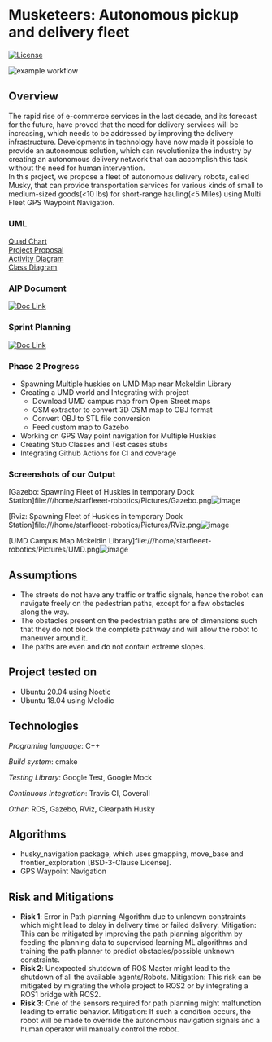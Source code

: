 # Musketeers: Autonomous pickup and delivery fleet

[![License](https://img.shields.io/badge/License-Apache_2.0-blue.svg)](https://opensource.org/licenses/Apache-2.0)

![example workflow](https://github.com/sumedhreddy90/MusketeersDeliveryFramework/actions/workflows/muskyCI.yml/badge.svg)


## Overview
The rapid rise of e-commerce services in the last decade, and its forecast for the future, have proved that the need for delivery services will be increasing, which needs to be addressed by improving the delivery infrastructure. Developments in technology have now made it possible to provide an autonomous solution, which can revolutionize the industry by
creating an autonomous delivery network that can accomplish
this task without the need for human intervention. \
In this project, we propose a fleet of autonomous delivery
robots, called Musky, that can provide transportation services
for various kinds of small to medium-sized goods(<10 lbs)
for short-range hauling(<5 Miles) using Multi Fleet GPS Waypoint Navigation.

### UML
[Quad Chart](https://drive.google.com/file/d/112d7ZOfGakJW6sQtDZE99uixeMIY7aPG/view?usp=sharing) \
[Project Proposal](https://drive.google.com/file/d/1M1FodIeb_yLv4JwdbofX3ztwyTm6bGPM/view?usp=sharing) \
[Activity Diagram](https://drive.google.com/file/d/1Tu6yAAuHe9edw5sUqZ6b6rdyhWe9690b/view?usp=sharing) \
[Class Diagram](https://drive.google.com/file/d/1F0wCk2moPsRFCpEKdf5eaZrsnagD0Mt8/view?usp=sharing)


### AIP Document 
[![Doc Link](https://img.shields.io/badge/Doc-link-blue)](https://docs.google.com/spreadsheets/d/1ULTNvGetic1YF69uuCX7t-CtU-yicrW0z6M5p8Y3zxk/edit?usp=sharing)

### Sprint Planning 
[![Doc Link](https://img.shields.io/badge/Doc-link-blue)](https://docs.google.com/document/d/1PARTqCdQkq0k0sgHWpRNl_M1ng2w7DdYFu71zwEIHzk/edit?usp=sharing)

### Phase 2 Progress
* Spawning Multiple huskies on UMD Map near Mckeldin Library
* Creating a UMD world and Integrating with project 
  - Download UMD campus map from Open Street maps
  - OSM extractor to convert 3D OSM map to OBJ format
  - Convert OBJ to STL file conversion
  - Feed custom map to Gazebo
* Working on GPS Way point navigation for Multiple Huskies
* Creating Stub Classes and Test cases stubs
* Integrating Github Actions for CI and coverage

### Screenshots of our Output
[Gazebo: Spawning Fleet of Huskies in temporary Dock Station]file:///home/starfleeet-robotics/Pictures/Gazebo.png![image](https://user-images.githubusercontent.com/24978535/144908953-9a8ab76a-c516-43da-9176-961469c7d72a.png)

[Rviz: Spawning Fleet of Huskies in temporary Dock Station]file:///home/starfleeet-robotics/Pictures/RViz.png![image](https://user-images.githubusercontent.com/24978535/144908977-e60ed050-e89e-47d9-bfc4-a8884cad6ed5.png)

[UMD Campus Map Mckeldin Library]file:///home/starfleeet-robotics/Pictures/UMD.png![image](https://user-images.githubusercontent.com/24978535/144909022-c8d16ee7-5cba-4e44-b92f-40f51a340c25.png)

## Assumptions
* The streets do not have any
traffic or traffic signals, hence the robot can navigate freely
on the pedestrian paths, except for a few obstacles along the
way.
* The obstacles present on the
pedestrian paths are of dimensions such that they do not block
the complete pathway and will allow the robot to maneuver
around it.
* The paths are even and do
not contain extreme slopes.

## Project tested on

* Ubuntu 20.04 using Noetic 
* Ubuntu 18.04 using Melodic

## Technologies
*Programing language*: C++

*Build system*: cmake

*Testing Library*: Google Test, Google Mock

*Continuous Integration*: Travis CI, Coverall

*Other*: ROS, Gazebo, RViz, Clearpath Husky

## Algorithms

- husky_navigation package, which uses gmapping, move_base and frontier_exploration [BSD-3-Clause License].
- GPS Waypoint Navigation

## Risk and Mitigations

- **Risk 1**: Error in Path planning Algorithm due to unknown
constraints which might lead to delay in delivery time or failed delivery.
Mitigation: This can be mitigated by improving the path
planning algorithm by feeding the planning data to supervised
learning ML algorithms and training the path planner to predict
obstacles/possible unknown constraints.
- **Risk 2**: Unexpected shutdown of ROS Master might lead to
the shutdown of all the available agents/Robots.
Mitigation: This risk can be mitigated by migrating the whole
project to ROS2 or by integrating a ROS1 bridge with ROS2.
- **Risk 3**: One of the sensors required for path planning might
malfunction leading to erratic behavior.
Mitigation: If such a condition occurs, the robot will be made
to override the autonomous navigation signals and a human
operator will manually control the robot.
